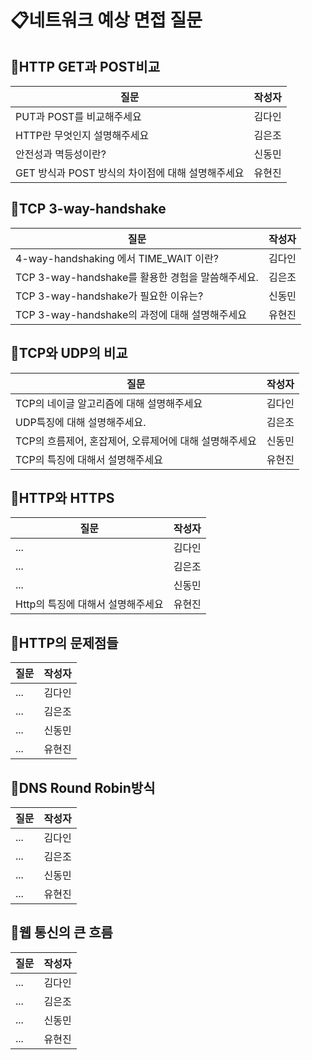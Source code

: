 # 📋네트워크 예상 면접 질문

## 📍HTTP GET과 POST비교
질문|작성자|
---|---- |
PUT과 POST를 비교해주세요|김다인 |
HTTP란 무엇인지 설명해주세요| 김은조|
안전성과 멱등성이란? |신동민|
GET 방식과 POST 방식의 차이점에 대해 설명해주세요|유현진|

## 📍TCP 3-way-handshake
질문|작성자|
---|---- |
4-way-handshaking 에서 TIME_WAIT 이란?|김다인 |
TCP 3-way-handshake를 활용한 경험을 말씀해주세요.| 김은조|
TCP 3-way-handshake가 필요한 이유는? |신동민|
TCP 3-way-handshake의 과정에 대해 설명해주세요|유현진|

## 📍TCP와 UDP의 비교
질문|작성자|
---|---- |
TCP의 네이글 알고리즘에 대해 설명해주세요|김다인 |
UDP특징에 대해 설명해주세요.| 김은조|
TCP의 흐름제어, 혼잡제어, 오류제어에 대해 설명해주세요|신동민|
TCP의 특징에 대해서 설명해주세요|유현진|

## 📍HTTP와 HTTPS
질문|작성자|
---|---- |
...|김다인 |
...| 김은조|
...|신동민|
Http의 특징에 대해서 설명해주세요|유현진|

## 📍HTTP의 문제점들
질문|작성자|
---|---- |
...|김다인 |
...| 김은조|
...|신동민|
...|유현진|

## 📍DNS Round Robin방식
질문|작성자|
---|---- |
...|김다인 |
...| 김은조|
...|신동민|
...|유현진|

## 📍웹 통신의 큰 흐름
질문|작성자|
---|---- |
...|김다인 |
...| 김은조|
...|신동민|
...|유현진|

